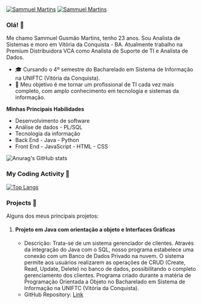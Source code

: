 <!--
**SammMartins/SammMartins** is a ✨ _special_ ✨ repository because its `README.md` (this file) appears on your GitHub profile.

Here are some ideas to get you started:

- 🔭 I’m currently working on ...
- 🌱 I’m currently learning ...
- 👯 I’m looking to collaborate on ...
- 🤔 I’m looking for help with ...
- 💬 Ask me about ...
- 📫 How to reach me: ...
- 😄 Pronouns: ...
- ⚡ Fun fact: ...
-->
[![Sammuel Martins](https://img.shields.io/badge/sammuel--martins-website-green?colorA=61c265&colorB=4CAF50&style=for-the-badge)](https://sammuel.sammuelgusmao.repl.co)
[![Sammuel Martins](https://img.shields.io/badge/sammuel--martins-github-blue?style=for-the-badge)](https://github.com/SammMartins)

### Olá! 👋

<p>
  Me chamo Sammuel Gusmão Martins, tenho 23 anos. Sou Analista de Sistemas e moro em Vitória da Conquista - BA. Atualmente trabalho na Premium Distribuidora VCA como Analista de Suporte de TI e Analista de Dados.
</p>

- 🎓 Cursando o 4º semestre do Bacharelado em Sistema de Informação na UNIFTC (Vitória da Conquista).
- 🚀 Meu objetivo é me tornar um profissional de TI cada vez mais completo, com amplo conhecimento em tecnologia e sistemas da informação.

**Minhas Principais Habilidades**
- Desenvolvimento de software
- Análise de dados - PL/SQL
- Tecnologia da informação
- Back End - Java - Python
- Front End - JavaScript - HTML - CSS

![Anurag's GitHub stats](https://github-readme-stats.vercel.app/api?username=SammMartins&show_icons=true&theme=synthwave)

### My Coding Activity 🚀

[![Top Langs](https://github-readme-stats.vercel.app/api/top-langs/?username=SammMartins&theme=synthwave)](https://github.com/SammMartins) 

### Projects 🔬 
Alguns dos meus principais projetos:
1. #### Projeto em Java com orientação a objeto e Interfaces Gráficas
   - Descrição: Trata-se de um sistema gerenciador de clientes. Através da integração do Java com o SQL, nosso programa estabelece uma conexão com um Banco de Dados Privado na nuvem. O sistema permite aos usuários realizarem as operações de CRUD (Create, Read, Update, Delete) no banco de dados, possibilitando o completo gerenciamento dos clientes. Programa criado durante a matéria de Programação Orientada a Objeto no Bacharelado em Sistema de Informação na UNIFTC (Vitória da Conquista).
   - GitHub Repository: [Link](https://github.com/SammMartins/Projeto-POO)
